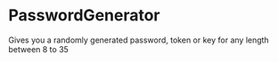 # PasswordGenerator
Gives you a randomly generated password, token or key for any length between 8 to 35

